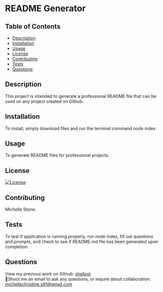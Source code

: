 # README Generator

## Table of Contents
- [Description](#description)
- [Installation](#installation)
- [Usage](#usage)
- [License](#license)
- [Contributing](#contributing)
- [Tests](#tests)
- [Questions](#questions)

## Description
This project is intended to generate a professional README file that can be used on any project created on Github.

## Installation
To install, simply download files and run the terminal command node index.

## Usage
To generate README files for professional projects.

## License
[![License](https://img.shields.io/badge/License-Apache_2.0-blue.svg)](https://opensource.org/licensesApache_2.0)

## Contributing
Michelle Stone.

## Tests
To test if application is running properly, run node index, fill out questions and prompts, and check to see if README.md file has been generated upon completion.

## Questions

View my previous work on Github: [shellyst](https://github.com/shellyst)
</br>
📧Shoot me an email to ask any questions, or inquire about collaboration: michellechristine.s91@gmail.com

